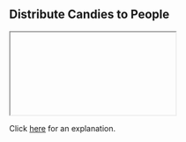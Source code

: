 ##  Distribute Candies to People 

<iframe></iframe>

Click [here](Explanation.md) for an explanation.

